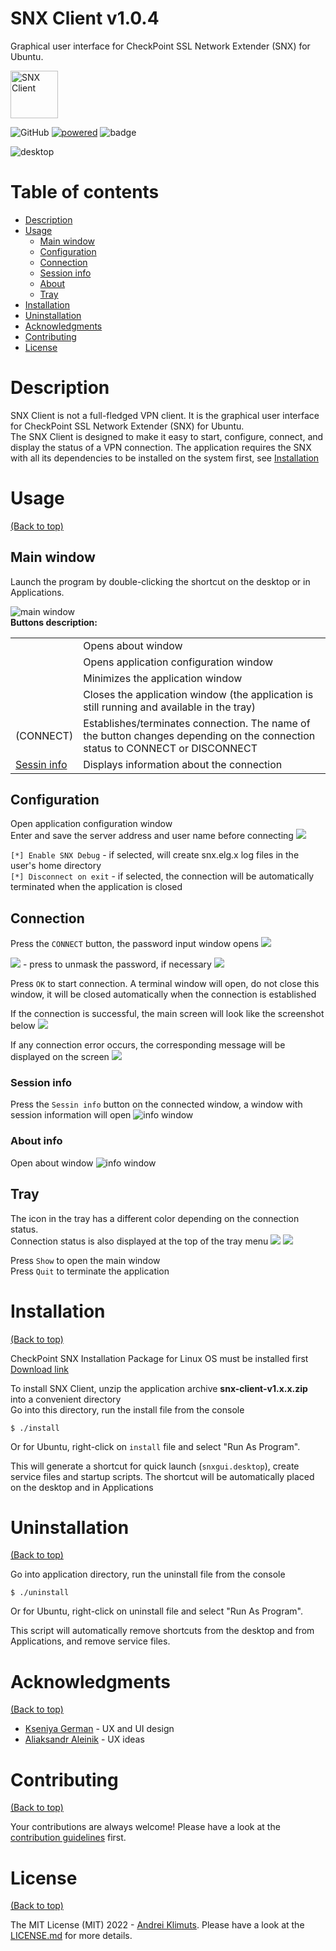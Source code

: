 # SNX Client v1.0.4

Graphical user interface for CheckPoint SSL Network Extender (SNX) for Ubuntu.

<a href="https://github.com/kilmuts/vpn-client/">
    <img src="doc/images/logo.png" alt="SNX Client" title="SNX Client" height="76" />
</a>  

![GitHub](https://img.shields.io/github/license/klimuts/snx-client)
[![powered](https://img.shields.io/badge/powered%20by-JAVA%2017%20%7C%20JAVA%20FX%2018-red)](https://github.com/klimuts/vpn-client)
![badge](https://img.shields.io/endpoint?url=https://gist.githubusercontent.com/klimuts/4295e39592a376a1c7dfbaf275bb2d3a/raw/release.json)

![desktop](doc/images/desktop.png)

# Table of contents

- [Description](#description)
- [Usage](#usage)
    * [Main window](#main-window)
    * [Configuration](#configuration)
    * [Connection](#connection)
    * [Session info](#session-info)
    * [About](#about)
    * [Tray](#tray)
- [Installation](#installation)
- [Uninstallation](#uninstallation)
- [Acknowledgments](#acknowledgments)
- [Contributing](#contributing)
- [License](#license)

# Description

SNX Client is not a full-fledged VPN client. It is the graphical user interface for CheckPoint SSL Network Extender (SNX) for Ubuntu.  
The SNX Client is designed to make it easy to start, configure, connect, and display the status of a VPN connection. The
application requires the SNX with all its dependencies to be installed on the system first,
see [Installation](#installation)

# Usage

[(Back to top)](#table-of-contents)

## Main window

Launch the program by double-clicking the shortcut on the desktop or in Applications.

![main window](doc/images/window/main_disconnected.png)  
**Buttons description:**
<table>
  <tr>
    <td><img src="doc/images/button/about_button.png" alt=""></td>
    <td>Opens about window</td>
  </tr>
  <tr>
    <td><img src="doc/images/button/settings_button.png" alt=""></td>
    <td>Opens application configuration window</td>
  </tr>
  <tr>
    <td><img src="doc/images/button/minimize_button.png" alt=""></td>
    <td>Minimizes the application window</td>
  </tr>
  <tr>
    <td><img src="doc/images/button/close_button.png" alt=""></td>
    <td>Closes the application window (the application is still running and available in the tray)</td>
  </tr>
  <tr>
    <td>(CONNECT)</td>
    <td>Establishes/terminates connection. The name of the button changes depending on the connection status to CONNECT or DISCONNECT</td>
  </tr>
  <tr>
    <td><ins>Sessin info</ins></td>
    <td>Displays information about the connection</td>
  </tr>
</table>

## Configuration
Open application configuration window  
Enter and save the server address and user name before connecting
![](doc/images/window/settings.png)

`[*] Enable SNX Debug` - if selected, will create snx.elg.x log files in the user's home directory  
`[*] Disconnect on exit` - if selected, the connection will be automatically terminated when the application is closed

## Connection

Press the `CONNECT` button, the password input window opens
![](doc/images/window/password_masked.png)

![](src/main/resources/icons/masked_icon.png) - press to unmask the password, if necessary
![](doc/images/window/password_unmasked.png)

Press `OK` to start connection. A terminal window will open, do not close this window, it will be closed automatically
when the connection is established

If the connection is successful, the main screen will look like the screenshot below
![](doc/images/window/main_connected.png)

If any connection error occurs, the corresponding message will be displayed on the screen
![](doc/images/window/error.png)

### Session info

Press the `Sessin info` button on the connected window, a window with session information will open
![info window](doc/images/window/session_info.png)

### About info
Open about window
![info window](doc/images/window/info.png)

## Tray

The icon in the tray has a different color depending on the connection status.  
Connection status is also displayed at the top of the tray menu
![](doc/images/tray/tray_disconnected.png)
![](doc/images/tray/tray_connected.png)

Press `Show` to open the main window  
Press `Quit` to terminate the application

# Installation

[(Back to top)](#table-of-contents)

CheckPoint SNX Installation Package for Linux OS must be installed
first [Download link](https://supportcenter.checkpoint.com/supportcenter/portal/user/anon/page/default.psml/media-type/html?action=portlets.DCFileAction&eventSubmit_doGetdcdetails&fileid=22824)

To install SNX Client, unzip the application archive **snx-client-v1.x.x.zip** into a convenient directory  
Go into this directory, run the install file from the console

`$ ./install`

Or for Ubuntu, right-click on `install` file and select "Run As Program".

This will generate a shortcut for quick launch (`snxgui.desktop`), create service files and startup scripts. The shortcut will be automatically placed on the desktop and in Applications

# Uninstallation

[(Back to top)](#table-of-contents)

Go into application directory, run the uninstall file from the console

`$ ./uninstall`

Or for Ubuntu, right-click on uninstall file and select "Run As Program".

This script will automatically remove shortcuts from the desktop and from Applications, and remove service files.

# Acknowledgments

[(Back to top)](#table-of-contents)

* [Kseniya German](mailto:kseniya_herman@senla.eu) - UX and UI design
* [Aliaksandr Aleinik]() - UX ideas

# Contributing

[(Back to top)](#table-of-contents)

Your contributions are always welcome! Please have a look at the [contribution guidelines](CONTRIBUTING.md) first.

# License

[(Back to top)](#table-of-contents)

The MIT License (MIT) 2022 - [Andrei Klimuts](https://github.com/klimuts). Please have a look at
the [LICENSE.md](LICENSE.md) for more details.
